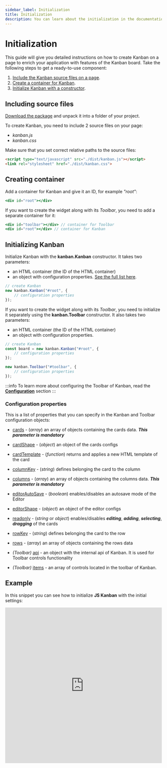 ```yaml
---
sidebar_label: Initialization
title: Initialization
description: You can learn about the initialization in the documentation of the DHTMLX JavaScript Kanban library. Browse developer guides and API reference, try out code examples and live demos, and download a free 30-day evaluation version of DHTMLX Kanban.
---
```


# Initialization

This guide will give you detailed instructions on how to create Kanban on a page to enrich your application with features of the Kanban board. Take the following steps to get a ready-to-use component:

1. [Include the Kanban source files on a page](#including-source-files).
2. [Create a container for Kanban](#creating-container).
3. [Initialize Kanban with a constructor](#initializing-kanban).

## Including source files

[Download the package](https://dhtmlx.com/docs/products/dhtmlxKanban/download.shtml) and unpack it into a folder of your project.

To create Kanban, you need to include 2 source files on your page:

- *kanban.js*
- *kanban.css*

Make sure that you set correct relative paths to the source files:

~~~html title="index.html"
<script type="text/javascript" src="./dist/kanban.js"></script>  
<link rel="stylesheet" href="./dist/kanban.css">
~~~

## Creating container

Add a container for Kanban and give it an ID, for example *"root"*:

~~~jsx title="index.html"
<div id="root"></div>
~~~

If you want to create the widget along with its *Toolbar*, you need to add a separate container for it:

~~~jsx {1} title="index.html"
<div id="toolbar"></div> // container for Toolbar
<div id="root"></div> // container for Kanban
~~~

## Initializing Kanban

Initialize Kanban with the **kanban.Kanban** constructor. It takes two parameters:

- an HTML container (the ID of the HTML container)
- an object with configuration properties. [See the full list here](#configuration-properties).

~~~jsx title="index.html"
// create Kanban
new kanban.Kanban("#root", {
    // configuration properties
});
~~~

If you want to create the widget along with its *Toolbar*, you need to initialize it separately using the **kanban.Toolbar** constructor. It also takes two parameters:

- an HTML container (the ID of the HTML container)
- an object with configuration properties.

~~~jsx {6-8} title="index.html"
// create Kanban
const board = new kanban.Kanban("#root", {
	// configuration properties
});

new kanban.Toolbar("#toolbar", {
	// configuration properties
});
~~~

:::info
To learn more about configuring the Toolbar of Kanban, read the [**Configuration**](./configuration.md/#toolbar) section
:::

### Configuration properties

This is a list of properties that you can specify in the Kanban and Toolbar configuration objects:

- [cards](api/config/js_kanban_cards_config.md) - (*array*) an array of objects containing the cards data. ***This parameter is mandatory***
- [cardShape](api/config/js_kanban_cardshape_config.md) - (*object*) an object of the cards configs
- [cardTemplate](api/config/js_kanban_cardtemplate_config.md) - (*function*) returns and applies a new HTML template of the card
- [columnKey](api/config/js_kanban_columnkey_config.md) - (*string*) defines belonging the card to the column
- [columns](api/config/js_kanban_columns_config.md) - (*array*) an array of objects containing the columns data. ***This parameter is mandatory***
- [editorAutoSave](api/config/js_kanban_editorautosave_config.md) - (*boolean*) enables/disables an autosave mode of the Editor
- [editorShape](api/config/js_kanban_editorshape_config.md) - (*object*) an object of the editor configs
- [readonly](api/config/js_kanban_readonly_config.md) - (*string* or *object*) enables/disables ***editing***, ***adding***, ***selecting***, ***dragging*** of the cards
- [rowKey](api/config/js_kanban_rowkey_config.md) - (*string*) defines belonging the card to the row
- [rows](api/config/js_kanban_rows_config.md) - (*array*) an array of objects containing the rows data

- *(Toolbar)* [api](api/config/toolbar_api_config.md) - an object with the internal api of Kanban. It is used for Toolbar controls functionality
- *(Toolbar)* [items](api/config/toolbar_items_config.md) - an array of controls located in the toolbar of Kanban.

## Example

In this snippet you can see how to initialize **JS Kanban** with the initial settings:

<iframe src="https://snippet.dhtmlx.com/gb50vyip?mode=js" frameborder="0" class="snippet_iframe" width="100%" height="500"></iframe>
